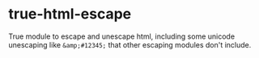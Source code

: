 true-html-escape
================

True module to escape and unescape html, including some unicode unescaping like `&amp;#12345;` that other escaping modules don't include.
